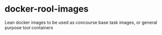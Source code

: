 # docker-rool-images
Lean docker images to be used as concourse base task images, or general purpose tool containers
